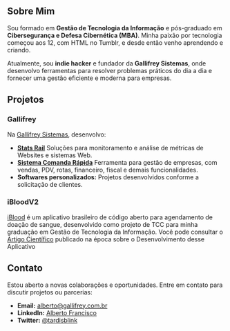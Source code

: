 ## Sobre Mim

Sou formado em **Gestão de Tecnologia da Informação** e pós-graduado em **Cibersegurança e Defesa Cibernética (MBA)**. Minha paixão por tecnologia começou aos 12, com HTML no Tumblr, e desde então venho aprendendo e criando.

Atualmente, sou **indie hacker** e fundador da **Gallifrey Sistemas**, onde desenvolvo ferramentas para resolver problemas práticos do dia a dia e fornecer uma gestão eficiente e moderna para empresas.

## Projetos

### Gallifrey

Na [Gallifrey Sistemas](https://gallifrey.com.br), desenvolvo:

- **[Stats Rail](https://statsrail.gallifrey.com.br)** Soluções para monitoramento e análise de métricas de Websites e sistemas Web.
- **[Sistema Comanda Rápida](https://comandarapida.com.br)** Ferramenta para gestão de empresas, com vendas, PDV, rotas, financeiro, fiscal e demais funcionalidades.
- **Softwares personalizados:** Projetos desenvolvidos conforme a solicitação de clientes.

### iBloodV2

[iBlood](https://github.com/negrelicelso/iBloodV2) é um aplicativo brasileiro de código aberto para agendamento de doação de sangue, desenvolvido como projeto de TCC para minha graduação em Gestão de Tecnologia da Informação. Você pode consultar o [Artigo Científico](https://www.editoracientifica.com.br/books/chapter/230613381) publicado na época sobre o Desenvolvimento desse Aplicativo

## Contato

Estou aberto a novas colaborações e oportunidades. Entre em contato para discutir projetos ou parcerias:

- **Email:** [alberto@gallifrey.com.br](mailto:alberto@gallifrey.com.br)
- **LinkedIn:** [Alberto Francisco](https://www.linkedin.com/in/tardisblink)
- **Twitter:** [@tardisblink](https://twitter.com/tardisblink)
